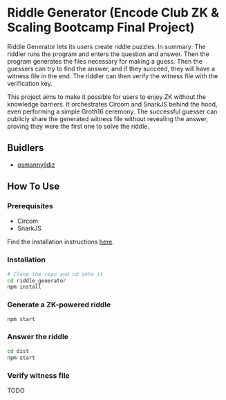# Riddle Generator (Encode Club ZK & Scaling Bootcamp Final Project)

Riddle Generator lets its users create riddle puzzles. In summary: The riddler runs the program and enters the question and answer. Then the program generates the files necessary for making a guess. Then the guessers can try to find the answer, and if they succeed, they will have a witness file in the end. The riddler can then verify the witness file with the verification key.

This project aims to make it possible for users to enjoy ZK without the knowledge barriers. It orchestrates Circom and SnarkJS behind the hood, even performing a simple Groth16 ceremony. The successful guesser can publicly share the generated witness file without revealing the answer, proving they were the first one to solve the riddle.

## Buidlers

- [osmannyildiz](https://github.com/osmannyildiz)

## How To Use

### Prerequisites

- Circom
- SnarkJS

Find the installation instructions [here](https://docs.circom.io/getting-started/installation/).

### Installation

```sh
# Clone the repo and cd into it
cd riddle_generator
npm install
```

### Generate a ZK-powered riddle

```sh
npm start
```

### Answer the riddle

```sh
cd dist
npm start
```

### Verify witness file

TODO

